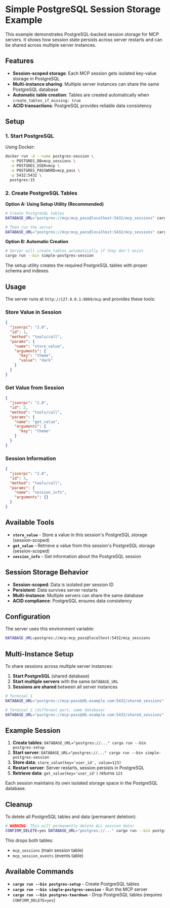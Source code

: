 # Simple PostgreSQL Session Storage Example

This example demonstrates PostgreSQL-backed session storage for MCP servers. It shows how session state persists across server restarts and can be shared across multiple server instances.

## Features

- **Session-scoped storage**: Each MCP session gets isolated key-value storage in PostgreSQL
- **Multi-instance sharing**: Multiple server instances can share the same PostgreSQL database
- **Automatic table creation**: Tables are created automatically when `create_tables_if_missing: true`
- **ACID transactions**: PostgreSQL provides reliable data consistency

## Setup

### 1. Start PostgreSQL

Using Docker:
```bash
docker run -d --name postgres-session \
  -e POSTGRES_DB=mcp_sessions \
  -e POSTGRES_USER=mcp \
  -e POSTGRES_PASSWORD=mcp_pass \
  -p 5432:5432 \
  postgres:15
```

### 2. Create PostgreSQL Tables

**Option A: Using Setup Utility (Recommended)**
```bash
# Create PostgreSQL tables
DATABASE_URL="postgres://mcp:mcp_pass@localhost:5432/mcp_sessions" cargo run --bin postgres-setup

# Then run the server
DATABASE_URL="postgres://mcp:mcp_pass@localhost:5432/mcp_sessions" cargo run --bin simple-postgres-session
```

**Option B: Automatic Creation**
```bash
# Server will create tables automatically if they don't exist
cargo run --bin simple-postgres-session
```

The setup utility creates the required PostgreSQL tables with proper schema and indexes.

## Usage

The server runs at `http://127.0.0.1:8060/mcp` and provides these tools:

### Store Value in Session
```json
{
  "jsonrpc": "2.0",
  "id": 1,
  "method": "tools/call",
  "params": {
    "name": "store_value",
    "arguments": {
      "key": "theme",
      "value": "dark"
    }
  }
}
```

### Get Value from Session
```json
{
  "jsonrpc": "2.0",
  "id": 2,
  "method": "tools/call",
  "params": {
    "name": "get_value",
    "arguments": {
      "key": "theme"
    }
  }
}
```

### Session Information
```json
{
  "jsonrpc": "2.0",
  "id": 3,
  "method": "tools/call",
  "params": {
    "name": "session_info",
    "arguments": {}
  }
}
```

## Available Tools

- **`store_value`** - Store a value in this session's PostgreSQL storage (session-scoped)
- **`get_value`** - Retrieve a value from this session's PostgreSQL storage (session-scoped)
- **`session_info`** - Get information about the PostgreSQL session

## Session Storage Behavior

- **Session-scoped**: Data is isolated per session ID
- **Persistent**: Data survives server restarts
- **Multi-instance**: Multiple servers can share the same database
- **ACID compliance**: PostgreSQL ensures data consistency

## Configuration

The server uses this environment variable:

```bash
DATABASE_URL=postgres://mcp:mcp_pass@localhost:5432/mcp_sessions
```

## Multi-Instance Setup

To share sessions across multiple server instances:

1. **Start PostgreSQL** (shared database)
2. **Start multiple servers** with the same `DATABASE_URL`
3. **Sessions are shared** between all server instances

```bash
# Terminal 1
DATABASE_URL="postgres://mcp:pass@db.example.com:5432/shared_sessions" cargo run --bin simple-postgres-session

# Terminal 2 (different port, same database)
DATABASE_URL="postgres://mcp:pass@db.example.com:5432/shared_sessions" cargo run --bin simple-postgres-session -- --port 8061
```

## Example Session

1. **Create tables**: `DATABASE_URL="postgres://..." cargo run --bin postgres-setup`
2. **Start server**: `DATABASE_URL="postgres://..." cargo run --bin simple-postgres-session`
3. **Store data**: `store_value(key='user_id', value=123)`
4. **Restart server**: Server restarts, session persists in PostgreSQL
5. **Retrieve data**: `get_value(key='user_id')` returns `123`

Each session maintains its own isolated storage space in the PostgreSQL database.

## Cleanup

To delete all PostgreSQL tables and data (permanent deletion):

```bash
# WARNING: This will permanently delete ALL session data!
CONFIRM_DELETE=yes DATABASE_URL="postgres://..." cargo run --bin postgres-teardown
```

This drops both tables:
- `mcp_sessions` (main session table)
- `mcp_session_events` (events table)

## Available Commands

- **`cargo run --bin postgres-setup`** - Create PostgreSQL tables
- **`cargo run --bin simple-postgres-session`** - Run the MCP server
- **`cargo run --bin postgres-teardown`** - Drop PostgreSQL tables (requires `CONFIRM_DELETE=yes`)